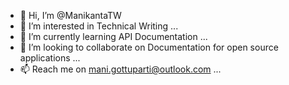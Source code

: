 - 👋 Hi, I’m @ManikantaTW
- 👀 I’m interested in Technical Writing ...
- 🌱 I’m currently learning API Documentation ...
- 💞️ I’m looking to collaborate on Documentation for open source applications ...
- 📫 Reach me on mani.gottuparti@outlook.com ...

<!---
ManikantaTW/ManikantaTW is a ✨ special ✨ repository because its `README.md` (this file) appears on your GitHub profile.
You can click the Preview link to take a look at your changes.
--->
